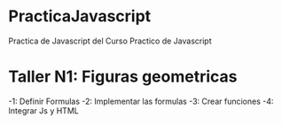 # PracticaJavascript
Practica de Javascript del Curso Practico de Javascript

# Taller N1: Figuras geometricas

-1: Definir Formulas
-2: Implementar las formulas
-3: Crear funciones
-4: Integrar Js y HTML